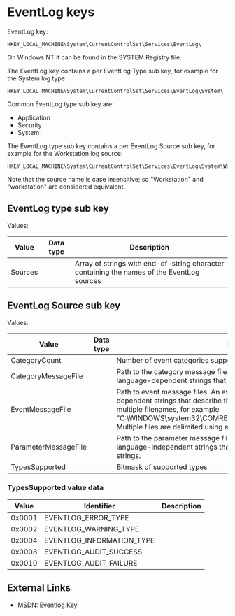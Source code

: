 # EventLog keys

EventLog key:

```
HKEY_LOCAL_MACHINE\System\CurrentControlSet\Services\EventLog\
```

On Windows NT it can be found in the SYSTEM Registry file.

The EventLog key contains a per EventLog Type sub key, for example for the
System log type:

```
HKEY_LOCAL_MACHINE\System\CurrentControlSet\Services\EventLog\System\
```

Common EventLog type sub key are:

* Application
* Security
* System

The EventLog type sub key contains a per EventLog Source sub key, for example
for the Workstation log source:

```
HKEY_LOCAL_MACHINE\System\CurrentControlSet\Services\EventLog\System\Workstation\
```

Note that the source name is case insensitive; so "Workstation" and
"workstation" are considered equivalent.

## EventLog type sub key

Values:

Value | Data type | Description
--- | --- | ---
Sources | | Array of strings with end-of-string character containing the names of the EventLog sources

## EventLog Source sub key

Values:

Value | Data type | Description
--- | --- | ---
CategoryCount | | Number of event categories supported
CategoryMessageFile | | Path to the category message file. A category message file contains language-dependent strings that describe the categories.
EventMessageFile | | Path to event message files. An event message file contains language-dependent strings that describe the events. Note that this value can contain multiple filenames, for example "C:\WINDOWS\system32\COMRES.DLL;C:\WINDOWS\system32\xpsp2res.dll". Multiple files are delimited using a semicolon.
ParameterMessageFile | | Path to the parameter message file. A parameter message file contains language-independent strings that are to be inserted into the event description strings.
TypesSupported | | Bitmask of supported types

### TypesSupported value data

Value | Identifier | Description
--- | --- | ---
0x0001 | EVENTLOG_ERROR_TYPE |
0x0002 | EVENTLOG_WARNING_TYPE |
0x0004 | EVENTLOG_INFORMATION_TYPE |
0x0008 | EVENTLOG_AUDIT_SUCCESS |
0x0010 | EVENTLOG_AUDIT_FAILURE |

## External Links

* [MSDN: Eventlog Key](https://docs.microsoft.com/en-us/windows/win32/eventlog/eventlog-key)

